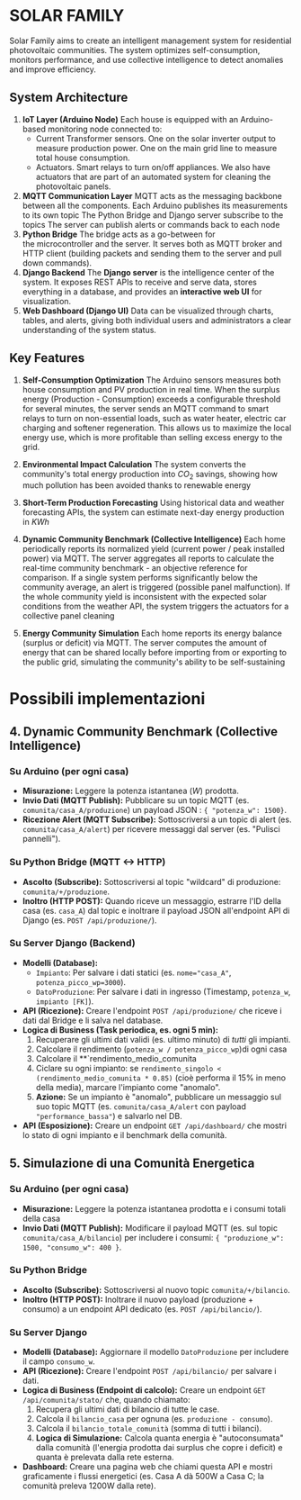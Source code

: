 # SOLAR FAMILY
Solar Family aims to create an intelligent management system for residential photovoltaic communities.
The system optimizes self-consumption, monitors performance, and use collective intelligence to detect anomalies and improve efficiency.
## System Architecture
1. **IoT Layer (Arduino Node)**
	Each house is equipped with an Arduino-based monitoring node connected to:
	- Current Transformer sensors. One on the solar inverter output to measure production power. One on the main grid line to measure total house consumption.
	- Actuators. Smart relays to turn on/off appliances. We also have actuators that are part of an automated system for cleaning the photovoltaic panels.
2. **MQTT Communication Layer**
	MQTT acts as the messaging backbone between all the components.
	Each Arduino publishes its measurements to its own topic
	The Python Bridge and Django server subscribe to the topics
	The server can publish alerts or commands back to each node
3. **Python Bridge**
	The bridge acts as a go-between for the microcontroller and the server. It serves both as MQTT broker and HTTP client (building packets and sending them to the server and pull down commands).
4. **Django Backend**
	The **Django server** is the intelligence center of the system.
	It exposes REST APIs to receive and serve data, stores everything in a  database, and provides an **interactive web UI** for visualization.
5. **Web Dashboard (Django UI)**
	Data can be visualized through charts, tables, and alerts, giving both individual users and administrators a clear understanding of the system status.
## Key Features 

1. **Self-Consumption Optimization**
	The Arduino sensors measures both house consumption and PV production in real time.
	When the surplus energy (Production - Consumption) exceeds a configurable threshold for several minutes, the server sends an MQTT command to smart relays to turn on non-essential loads, such as water heater, electric car charging and softener regeneration. This allows us to maximize the local energy use, which is more profitable than selling excess energy to the grid.

2. **Environmental Impact Calculation**
	The system converts the community's total energy production into $CO_2$ savings, showing how much pollution has been avoided thanks to renewable energy

3. **Short-Term Production Forecasting**
	Using historical data and weather forecasting APIs, the system can estimate next-day energy production in $KWh$

4. **Dynamic Community Benchmark (Collective Intelligence)** 
	Each home periodically reports its normalized yield (current power / peak installed power) via MQTT.
	The server aggregates all reports to calculate the real-time community benchmark - an objective reference for comparison.
	If a single system performs significantly below the community average, an alert is triggered (possible panel malfunction).
	If the whole community yield is inconsistent with the expected solar conditions from the weather API, the system triggers the actuators for a collective panel cleaning
	
5. **Energy Community Simulation**
	Each home reports its energy balance (surplus or deficit) via MQTT.
	The server computes the amount of energy that can be shared locally before importing from or exporting to the public grid, simulating the community's ability to be self-sustaining

# Possibili implementazioni
## 4. **Dynamic Community Benchmark (Collective Intelligence)**
###  Su Arduino (per ogni casa)
- **Misurazione:** Leggere la potenza istantanea ($W$) prodotta.
- **Invio Dati (MQTT Publish):** Pubblicare su un topic MQTT (es. `comunita/casa_A/produzione`) un payload JSON : `{ "potenza_w": 1500}`.
- **Ricezione Alert (MQTT Subscribe):** Sottoscriversi a un topic di alert (es. `comunita/casa_A/alert`) per ricevere messaggi dal server (es. "Pulisci pannelli").
###  Su Python Bridge (MQTT <-> HTTP)
- **Ascolto (Subscribe):** Sottoscriversi al topic "wildcard" di produzione: `comunita/+/produzione`.
- **Inoltro (HTTP POST):** Quando riceve un messaggio, estrarre l'ID della casa (es. `casa_A`) dal topic e inoltrare il payload JSON all'endpoint API di Django (es. `POST /api/produzione/`).
###  Su Server Django (Backend)
- **Modelli (Database):**
    - `Impianto`: Per salvare i dati statici (es. `nome="casa_A"`, `potenza_picco_wp=3000`).
    - `DatoProduzione`: Per salvare i dati in ingresso (Timestamp, `potenza_w`, `impianto [FK]`).
- **API (Ricezione):** Creare l'endpoint `POST /api/produzione/` che riceve i dati dal Bridge e li salva nel database.
- **Logica di Business (Task periodica, es. ogni 5 min):**
    1. Recuperare gli ultimi dati validi (es. ultimo minuto) di _tutti_ gli impianti.
    2. Calcolare il rendimento (`potenza_w / potenza_picco_wp`)di ogni casa
    3. Calcolare il **`rendimento_medio_comunita
    4. Ciclare su ogni impianto: se `rendimento_singolo < (rendimento_medio_comunita * 0.85)` (cioè performa il 15% in meno della media), marcare l'impianto come "anomalo".
    5. **Azione:** Se un impianto è "anomalo", pubblicare un messaggio sul suo topic MQTT (es. `comunita/casa_A/alert` con payload `"performance_bassa"`) e salvarlo nel DB.
- **API (Esposizione):** Creare un endpoint `GET /api/dashboard/` che mostri lo stato di ogni impianto e il benchmark della comunità.
## 5. Simulazione di una Comunità Energetica
### Su Arduino (per ogni casa)
- **Misurazione:** Leggere la potenza istantanea prodotta e i consumi totali della casa
- **Invio Dati (MQTT Publish):** Modificare il payload MQTT (es. sul topic `comunita/casa_A/bilancio`) per includere i consumi: `{ "produzione_w": 1500, "consumo_w": 400 }`.
### Su Python Bridge
- **Ascolto (Subscribe):** Sottoscriversi al nuovo topic `comunita/+/bilancio`.
- **Inoltro (HTTP POST):** Inoltrare il nuovo payload (produzione + consumo) a un endpoint API dedicato (es. `POST /api/bilancio/`).
### Su Server Django
- **Modelli (Database):** Aggiornare il modello `DatoProduzione` per includere il campo `consumo_w`.
- **API (Ricezione):** Creare l'endpoint `POST /api/bilancio/` per salvare i dati.
- **Logica di Business (Endpoint di calcolo):** Creare un endpoint `GET /api/comunita/stato/` che, quando chiamato:
    1. Recupera gli ultimi dati di bilancio di tutte le case.
    2. Calcola il `bilancio_casa` per ognuna (es. `produzione - consumo`).
    3. Calcola il `bilancio_totale_comunità` (somma di tutti i bilanci).
    4. **Logica di Simulazione:** Calcola quanta energia è "autoconsumata" dalla comunità (l'energia prodotta dai surplus che copre i deficit) e quanta è prelevata dalla rete esterna.
- **Dashboard:** Creare una pagina web che chiami questa API e mostri graficamente i flussi energetici (es. Casa A dà 500W a Casa C; la comunità preleva 1200W dalla rete).
